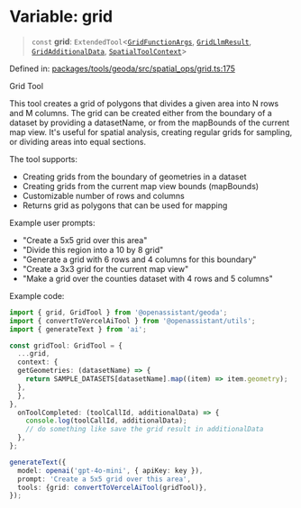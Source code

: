 # Variable: grid

> `const` **grid**: `ExtendedTool`\<[`GridFunctionArgs`](../type-aliases/GridFunctionArgs.md), [`GridLlmResult`](../type-aliases/GridLlmResult.md), [`GridAdditionalData`](../type-aliases/GridAdditionalData.md), [`SpatialToolContext`](../type-aliases/SpatialToolContext.md)\>

Defined in: [packages/tools/geoda/src/spatial\_ops/grid.ts:175](https://github.com/GeoDaCenter/openassistant/blob/28e38a23cf528ccfe10391135d12fba8d3e385da/packages/tools/geoda/src/spatial_ops/grid.ts#L175)

Grid Tool

This tool creates a grid of polygons that divides a given area into
N rows and M columns. The grid can be created either from the boundary
of a dataset by providing a datasetName, or from the mapBounds of the
current map view. It's useful for spatial analysis, creating regular
grids for sampling, or dividing areas into equal sections.

The tool supports:
- Creating grids from the boundary of geometries in a dataset
- Creating grids from the current map view bounds (mapBounds)
- Customizable number of rows and columns
- Returns grid as polygons that can be used for mapping

Example user prompts:
- "Create a 5x5 grid over this area"
- "Divide this region into a 10 by 8 grid"
- "Generate a grid with 6 rows and 4 columns for this boundary"
- "Create a 3x3 grid for the current map view"
- "Make a grid over the counties dataset with 4 rows and 5 columns"

Example code:
```typescript
import { grid, GridTool } from '@openassistant/geoda';
import { convertToVercelAiTool } from '@openassistant/utils';
import { generateText } from 'ai';

const gridTool: GridTool = {
  ...grid,
  context: {
  getGeometries: (datasetName) => {
    return SAMPLE_DATASETS[datasetName].map((item) => item.geometry);
  },
  },
},
  onToolCompleted: (toolCallId, additionalData) => {
    console.log(toolCallId, additionalData);
    // do something like save the grid result in additionalData
  },
};

generateText({
  model: openai('gpt-4o-mini', { apiKey: key }),
  prompt: 'Create a 5x5 grid over this area',
  tools: {grid: convertToVercelAiTool(gridTool)},
});
```
